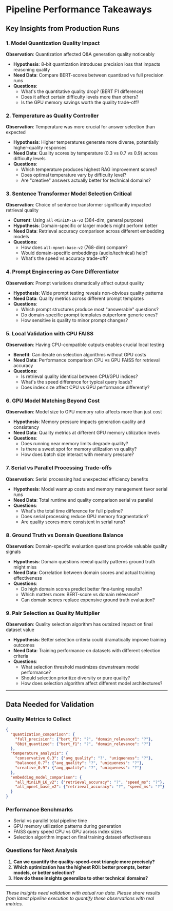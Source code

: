 # Pipeline Performance Takeaways

## Key Insights from Production Runs

### 1. **Model Quantization Quality Impact**
**Observation**: Quantization affected Q&A generation quality noticeably
- **Hypothesis**: 8-bit quantization introduces precision loss that impacts reasoning quality
- **Need Data**: Compare BERT-scores between quantized vs full precision runs
- **Questions**: 
  - What's the quantitative quality drop? (BERT F1 difference)
  - Does it affect certain difficulty levels more than others?
  - Is the GPU memory savings worth the quality trade-off?

### 2. **Temperature as Quality Controller**  
**Observation**: Temperature was more crucial for answer selection than expected
- **Hypothesis**: Higher temperatures generate more diverse, potentially higher-quality responses
- **Need Data**: Quality scores by temperature (0.3 vs 0.7 vs 0.9) across difficulty levels
- **Questions**:
  - Which temperature produces highest RAG improvement scores?
  - Does optimal temperature vary by difficulty level?
  - Are "creative" answers actually better for technical domains?

### 3. **Sentence Transformer Model Selection Critical**
**Observation**: Choice of sentence transformer significantly impacted retrieval quality
- **Current**: Using `all-MiniLM-L6-v2` (384-dim, general purpose)
- **Hypothesis**: Domain-specific or larger models might perform better
- **Need Data**: Retrieval accuracy comparison across different embedding models
- **Questions**:
  - How does `all-mpnet-base-v2` (768-dim) compare?
  - Would domain-specific embeddings (audio/technical) help?
  - What's the speed vs accuracy trade-off?

### 4. **Prompt Engineering as Core Differentiator**
**Observation**: Prompt variations dramatically affect output quality
- **Hypothesis**: Wide prompt testing reveals non-obvious quality patterns
- **Need Data**: Quality metrics across different prompt templates
- **Questions**:
  - Which prompt structures produce most "answerable" questions?
  - Do domain-specific prompt templates outperform generic ones?
  - How sensitive is quality to minor prompt changes?

### 5. **Local Validation with CPU FAISS**
**Observation**: Having CPU-compatible outputs enables crucial local testing
- **Benefit**: Can iterate on selection algorithms without GPU costs
- **Need Data**: Performance comparison CPU vs GPU FAISS for retrieval accuracy
- **Questions**:
  - Is retrieval quality identical between CPU/GPU indices?
  - What's the speed difference for typical query loads?
  - Does index size affect CPU vs GPU performance differently?

### 6. **GPU Model Matching Beyond Cost**
**Observation**: Model size to GPU memory ratio affects more than just cost
- **Hypothesis**: Memory pressure impacts generation quality and consistency
- **Need Data**: Quality metrics at different GPU memory utilization levels
- **Questions**:
  - Does running near memory limits degrade quality?
  - Is there a sweet spot for memory utilization vs quality?
  - How does batch size interact with memory pressure?

### 7. **Serial vs Parallel Processing Trade-offs**
**Observation**: Serial processing had unexpected efficiency benefits
- **Hypothesis**: Model warmup costs and memory management favor serial runs
- **Need Data**: Total runtime and quality comparison serial vs parallel
- **Questions**:
  - What's the total time difference for full pipeline?
  - Does serial processing reduce GPU memory fragmentation?
  - Are quality scores more consistent in serial runs?

### 8. **Ground Truth vs Domain Questions Balance**
**Observation**: Domain-specific evaluation questions provide valuable quality signals
- **Hypothesis**: Domain questions reveal quality patterns ground truth might miss
- **Need Data**: Correlation between domain scores and actual training effectiveness
- **Questions**:
  - Do high domain scores predict better fine-tuning results?
  - Which matters more: BERT-score vs domain relevance?
  - Can domain scores replace expensive ground truth evaluation?

### 9. **Pair Selection as Quality Multiplier**
**Observation**: Quality selection algorithm has outsized impact on final dataset value
- **Hypothesis**: Better selection criteria could dramatically improve training outcomes
- **Need Data**: Training performance on datasets with different selection criteria
- **Questions**:
  - What selection threshold maximizes downstream model performance?
  - Should selection prioritize diversity or pure quality?
  - How does selection algorithm affect different model architectures?

---

## Data Needed for Validation

### **Quality Metrics to Collect**
```json
{
  "quantization_comparison": {
    "full_precision": {"bert_f1": "?", "domain_relevance": "?"},
    "8bit_quantized": {"bert_f1": "?", "domain_relevance": "?"}
  },
  "temperature_analysis": {
    "conservative_0.3": {"avg_quality": "?", "uniqueness": "?"},
    "balanced_0.7": {"avg_quality": "?", "uniqueness": "?"},
    "creative_0.9": {"avg_quality": "?", "uniqueness": "?"}
  },
  "embedding_model_comparison": {
    "all_MiniLM_L6_v2": {"retrieval_accuracy": "?", "speed_ms": "?"},
    "all_mpnet_base_v2": {"retrieval_accuracy": "?", "speed_ms": "?"}
  }
}
```

### **Performance Benchmarks**
- Serial vs parallel total pipeline time
- GPU memory utilization patterns during generation
- FAISS query speed CPU vs GPU across index sizes
- Selection algorithm impact on final training dataset effectiveness

### **Questions for Next Analysis**
1. **Can we quantify the quality-speed-cost triangle more precisely?**
2. **Which optimization has the highest ROI: better prompts, better models, or better selection?**
3. **How do these insights generalize to other technical domains?**

---

*These insights need validation with actual run data. Please share results from latest pipeline execution to quantify these observations with real metrics.*